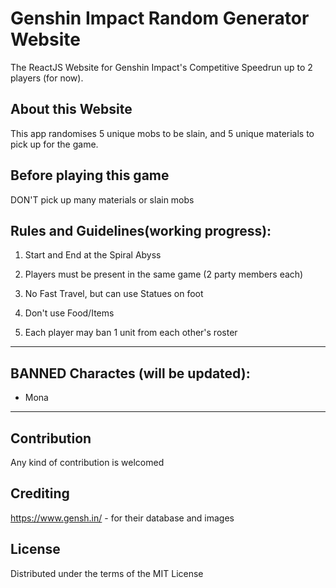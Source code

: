 # Genshin Impact Random Generator Website
The ReactJS Website for Genshin Impact's Competitive Speedrun up to 2 players (for now).

## About this Website
This app randomises 5 unique mobs to be slain, and 5 unique materials to pick up for the game.

## Before playing this game
DON'T pick up many materials or slain mobs

## Rules and Guidelines(working progress):

1. Start and End at the Spiral Abyss

2. Players must be present in the same game (2 party members each)

3. No Fast Travel, but can use Statues on foot

4. Don't use Food/Items

5. Each player may ban 1 unit from each other's roster

----------------
## BANNED Charactes (will be updated): 
- Mona
----------------

## Contribution
Any kind of contribution is welcomed

## Crediting
https://www.gensh.in/ - for their database and images

## License
Distributed under the terms of the MIT License
